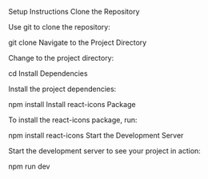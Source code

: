 Setup Instructions
Clone the Repository

Use git to clone the repository:

git clone <Link of the Repo>
Navigate to the Project Directory

Change to the project directory:


cd <project-directory>
Install Dependencies

Install the project dependencies:


npm install
Install react-icons Package

To install the react-icons package, run:


npm install react-icons
Start the Development Server

Start the development server to see your project in action:


npm run dev
